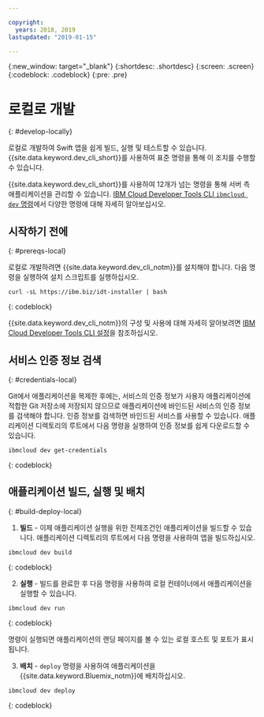 ```yaml
---

copyright:
  years: 2018, 2019
lastupdated: "2019-01-15"

---
```


{:new_window: target="_blank"}
{:shortdesc: .shortdesc}
{:screen: .screen}
{:codeblock: .codeblock}
{:pre: .pre}

# 로컬로 개발
{: #develop-locally}

로컬로 개발하여 Swift 앱을 쉽게 빌드, 실행 및 테스트할 수 있습니다. {{site.data.keyword.dev_cli_short}}를 사용하여 표준 명령을 통해 이 조치를 수행할 수 있습니다. 

{{site.data.keyword.dev_cli_short}}를 사용하여 12개가 넘는 명령을 통해 서버 측 애플리케이션을 관리할 수 있습니다. [IBM Cloud Developer Tools CLI `ibmcloud dev` 명령](/docs/cli/idt/commands.html)에서 다양한 명령에 대해 자세히 알아보십시오.

## 시작하기 전에
{: #prereqs-local}

로컬로 개발하려면 {{site.data.keyword.dev_cli_notm}}를 설치해야 합니다. 다음 명령을 실행하여 설치 스크립트를 실행하십시오.
```
curl -sL https://ibm.biz/idt-installer | bash
```
{: codeblock}

{{site.data.keyword.dev_cli_notm}}의 구성 및 사용에 대해 자세히 알아보려면 [IBM Cloud Developer Tools CLI 설정](/docs/cli/idt/setting_up_idt.html)을 참조하십시오.

## 서비스 인증 정보 검색
{: #credentials-local}

Git에서 애플리케이션을 복제한 후에는, 서비스의 인증 정보가 사용자 애플리케이션에 적합한 Git 저장소에 저장되지 않으므로 애플리케이션에 바인드된 서비스의 인증 정보를 검색해야 합니다. 인증 정보를 검색하면 바인드된 서비스를 사용할 수 있습니다. 애플리케이션 디렉토리의 루트에서 다음 명령을 실행하여 인증 정보를 쉽게 다운로드할 수 있습니다.
```
ibmcloud dev get-credentials
```
{: codeblock}

## 애플리케이션 빌드, 실행 및 배치
{: #build-deploy-local}

1. **빌드** - 이제 애플리케이션 실행을 위한 전제조건인 애플리케이션을 빌드할 수 있습니다.
  애플리케이션 디렉토리의 루트에서 다음 명령을 사용하여 앱을 빌드하십시오.
  ```
  ibmcloud dev build
  ```
  {: codeblock}

2. **실행** - 빌드를 완료한 후 다음 명령을 사용하여 로컬 컨테이너에서 애플리케이션을 실행할 수 있습니다.
  ```
  ibmcloud dev run
  ```
  {: codeblock}

  명령이 실행되면 애플리케이션의 랜딩 페이지를 볼 수 있는 로컬 호스트 및 포트가 표시됩니다.

3. **배치** - `deploy` 명령을 사용하여 애플리케이션을 {{site.data.keyword.Bluemix_notm}}에 배치하십시오.
  ```
  ibmcloud dev deploy
  ```
  {: codeblock}
